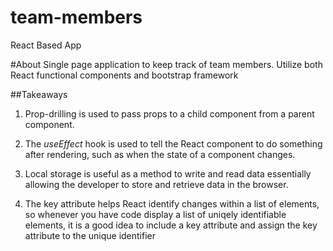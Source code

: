 # team-members
React Based App

#About
Single page application to keep track of team members. Utilize both React functional components and bootstrap framework

##Takeaways
1. Prop-drilling is used to pass props to a child component from a parent component. 

2. The *useEffect* hook is used to tell the React component to do something after rendering, such as when the state of a component changes. 

3. Local storage is useful as a method to write and read data essentially allowing the developer to store and retrieve data in the browser. 

4. The key attribute helps React identify changes within a list of elements, so whenever you have code display a list of uniqely identifiable elements, it is a good idea to include a key attribute and assign the key attribute to the unique identifier 
